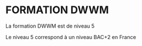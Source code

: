 # FORMATION DWWM

La formation DWWM est de niveau 5

Le niveau 5 correspond à un niveau BAC+2 en France
